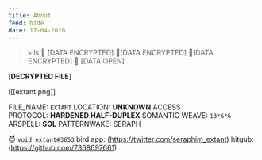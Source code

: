 ```yaml
---
title: About
feed: hide
date: 17-04-2020
---
```


> `>` ls
📁 [DATA ENCRYPTED] 📁[DATA ENCRYPTED] 📁[DATA ENCRYPTED] 📁 [DATA OPEN]

[__DECRYPTED FILE__]

![[extant.png]]

FILE_NAME: `EXTANT`
LOCATION: __UNKNOWN__
ACCESS PROTOCOL: __HARDENED HALF-DUPLEX__
SOMANTIC WEAVE: `13*6*6`
ARSPELL: __SOL__
PATTERNWAKE: SERAPH

😈 `void extant#3653`
bird app: (https://twitter.com/seraphim_extant)
hitgub: (https://github.com/7368697661)


